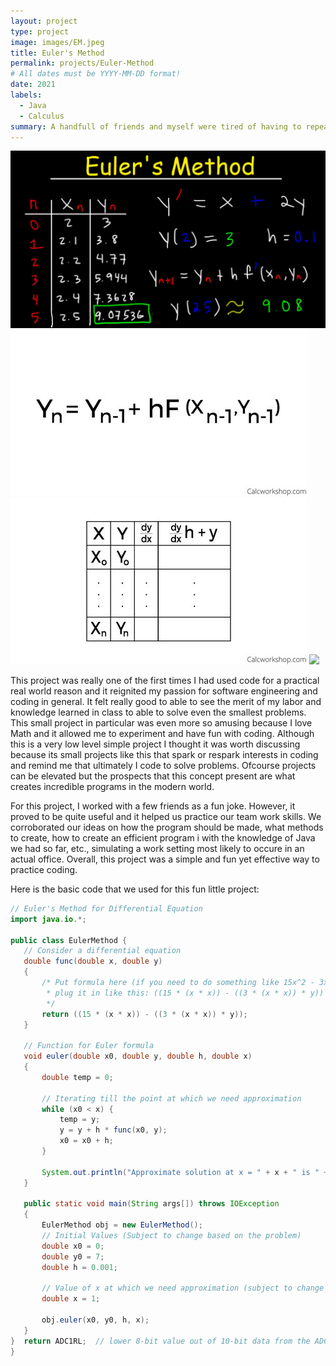 ```yaml
---
layout: project
type: project
image: images/EM.jpeg
title: Euler's Method
permalink: projects/Euler-Method
# All dates must be YYYY-MM-DD format!
date: 2021
labels:
  - Java
  - Calculus
summary: A handfull of friends and myself were tired of having to repeatedly write out all of our work in order to get the final answer for Euler's Method in Calculus, so we created a small program to instantly get the calculated answer without the hassle!
---
```


<div class="ui small rounded images">
  <img class="ui image" src="../images/EM1.jpeg">
  <img class="ui image" src="../images/EM2.jpeg">
  <img class="ui image" src="../images/EM3.jpeg">
  <img class="ui image" src="../images/EM4.jpeg">
</div>

This project was really one of the first times I had used code for a practical real world reason and it reignited my passion for software engineering and coding in general. It felt really good to able to see the merit of my labor and knowledge learned in class to able to solve even the smallest problems. This small project in particular was even more so amusing because I love Math and it allowed me to experiment and have fun with coding. Although this is a very low level simple project I thought it was worth discussing because its small projects like this that spark or respark interests in coding and remind me that ultimately I code to solve problems. Ofcourse projects can be elevated but the prospects that this concept present are what creates incredible programs in the modern world.

For this project, I worked with a few friends as a fun joke. However, it proved to be quite useful and it helped us practice our team work skills. We corroborated our ideas on how the program should be made, what methods to create, how to create an efficient program i with the knowledge of Java we had so far, etc., simulating a work setting most likely to occure in an actual office. Overall, this project was a simple and fun yet effective way to practice coding. 

Here is the basic code that we used for this fun little project:

```java
// Euler's Method for Differential Equation
import java.io.*;

public class EulerMethod {
   // Consider a differential equation
   double func(double x, double y)
   {
       /* Put formula here (if you need to do something like 15x^2 - 3x^2y, 
        * plug it in like this: ((15 * (x * x)) - ((3 * (x * x)) * y))
        */
       return ((15 * (x * x)) - ((3 * (x * x)) * y));
   }

   // Function for Euler formula
   void euler(double x0, double y, double h, double x)
   {
       double temp = 0;

       // Iterating till the point at which we need approximation
       while (x0 < x) {
           temp = y;
           y = y + h * func(x0, y);
           x0 = x0 + h;
       }

       System.out.println("Approximate solution at x = " + x + " is " + y);
   }
   
   public static void main(String args[]) throws IOException
   {
       EulerMethod obj = new EulerMethod();
       // Initial Values (Subject to change based on the problem)
       double x0 = 0;
       double y0 = 7;
       double h = 0.001;

       // Value of x at which we need approximation (subject to change based on the problem)
       double x = 1;

       obj.euler(x0, y0, h, x);
   }
}  return ADC1RL;  // lower 8-bit value out of 10-bit data from the ADC
}
```


